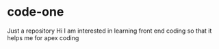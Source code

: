 # code-one
Just a repository
Hi I am interested in learning front end coding so that it helps me for apex coding
